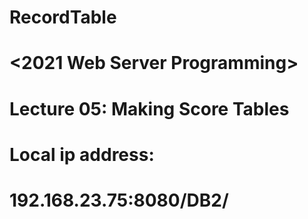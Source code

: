 # RecordTable

# <2021 Web Server Programming>
# Lecture 05: Making Score Tables


# Local ip address:
# 192.168.23.75:8080/DB2/
